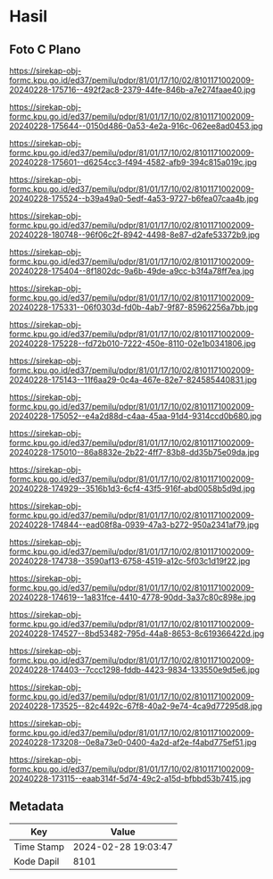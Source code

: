 # Hasil

## Foto C Plano

https://sirekap-obj-formc.kpu.go.id/ed37/pemilu/pdpr/81/01/17/10/02/8101171002009-20240228-175716--492f2ac8-2379-44fe-846b-a7e274faae40.jpg

https://sirekap-obj-formc.kpu.go.id/ed37/pemilu/pdpr/81/01/17/10/02/8101171002009-20240228-175644--0150d486-0a53-4e2a-916c-062ee8ad0453.jpg

https://sirekap-obj-formc.kpu.go.id/ed37/pemilu/pdpr/81/01/17/10/02/8101171002009-20240228-175601--d6254cc3-f494-4582-afb9-394c815a019c.jpg

https://sirekap-obj-formc.kpu.go.id/ed37/pemilu/pdpr/81/01/17/10/02/8101171002009-20240228-175524--b39a49a0-5edf-4a53-9727-b6fea07caa4b.jpg

https://sirekap-obj-formc.kpu.go.id/ed37/pemilu/pdpr/81/01/17/10/02/8101171002009-20240228-180748--96f06c2f-8942-4498-8e87-d2afe53372b9.jpg

https://sirekap-obj-formc.kpu.go.id/ed37/pemilu/pdpr/81/01/17/10/02/8101171002009-20240228-175404--8f1802dc-9a6b-49de-a9cc-b3f4a78ff7ea.jpg

https://sirekap-obj-formc.kpu.go.id/ed37/pemilu/pdpr/81/01/17/10/02/8101171002009-20240228-175331--06f0303d-fd0b-4ab7-9f87-85962256a7bb.jpg

https://sirekap-obj-formc.kpu.go.id/ed37/pemilu/pdpr/81/01/17/10/02/8101171002009-20240228-175228--fd72b010-7222-450e-8110-02e1b0341806.jpg

https://sirekap-obj-formc.kpu.go.id/ed37/pemilu/pdpr/81/01/17/10/02/8101171002009-20240228-175143--11f6aa29-0c4a-467e-82e7-824585440831.jpg

https://sirekap-obj-formc.kpu.go.id/ed37/pemilu/pdpr/81/01/17/10/02/8101171002009-20240228-175052--e4a2d88d-c4aa-45aa-91d4-9314ccd0b680.jpg

https://sirekap-obj-formc.kpu.go.id/ed37/pemilu/pdpr/81/01/17/10/02/8101171002009-20240228-175010--86a8832e-2b22-4ff7-83b8-dd35b75e09da.jpg

https://sirekap-obj-formc.kpu.go.id/ed37/pemilu/pdpr/81/01/17/10/02/8101171002009-20240228-174929--3516b1d3-6cf4-43f5-916f-abd0058b5d9d.jpg

https://sirekap-obj-formc.kpu.go.id/ed37/pemilu/pdpr/81/01/17/10/02/8101171002009-20240228-174844--ead08f8a-0939-47a3-b272-950a2341af79.jpg

https://sirekap-obj-formc.kpu.go.id/ed37/pemilu/pdpr/81/01/17/10/02/8101171002009-20240228-174738--3590af13-6758-4519-a12c-5f03c1d19f22.jpg

https://sirekap-obj-formc.kpu.go.id/ed37/pemilu/pdpr/81/01/17/10/02/8101171002009-20240228-174619--1a831fce-4410-4778-90dd-3a37c80c898e.jpg

https://sirekap-obj-formc.kpu.go.id/ed37/pemilu/pdpr/81/01/17/10/02/8101171002009-20240228-174527--8bd53482-795d-44a8-8653-8c619366422d.jpg

https://sirekap-obj-formc.kpu.go.id/ed37/pemilu/pdpr/81/01/17/10/02/8101171002009-20240228-174403--7ccc1298-fddb-4423-9834-133550e9d5e6.jpg

https://sirekap-obj-formc.kpu.go.id/ed37/pemilu/pdpr/81/01/17/10/02/8101171002009-20240228-173525--82c4492c-67f8-40a2-9e74-4ca9d77295d8.jpg

https://sirekap-obj-formc.kpu.go.id/ed37/pemilu/pdpr/81/01/17/10/02/8101171002009-20240228-173208--0e8a73e0-0400-4a2d-af2e-f4abd775ef51.jpg

https://sirekap-obj-formc.kpu.go.id/ed37/pemilu/pdpr/81/01/17/10/02/8101171002009-20240228-173115--eaab314f-5d74-49c2-a15d-bfbbd53b7415.jpg


## Metadata

| Key        | Value               |
| ---------- | ------------------- |
| Time Stamp | 2024-02-28 19:03:47 |
| Kode Dapil | 8101                |



